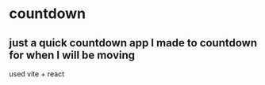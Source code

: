 # countdown

## just a quick countdown app I made to countdown for when I will be moving 
 used vite + react


